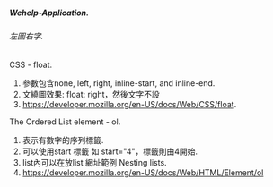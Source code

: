 ##### Wehelp-Application. 
###### 左圖右字. 
CSS - float. 
1. 參數包含none, left, right, inline-start, and inline-end. 
2. 文繞圖效果: float: right，然後文字不設
3. <https://developer.mozilla.org/en-US/docs/Web/CSS/float>. 

The Ordered List element - ol. 
1. 表示有數字的序列標籤.  
2. 可以使用start 標籤 如 start="4"，標籤則由4開始. 
3. list內可以在放list 網址範例 Nesting lists. 
4. <https://developer.mozilla.org/en-US/docs/Web/HTML/Element/ol>
